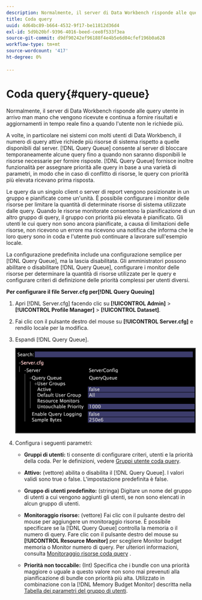 ```yaml
---
description: Normalmente, il server di Data Workbench risponde alle query utente in arrivo man mano che vengono ricevute e continua a fornire risultati e aggiornamenti in tempo reale fino a quando l'utente non le richiede più.
title: Coda query
uuid: 4d64bc89-b664-4532-9f17-be11812d36d4
exl-id: 5d9b20bf-9396-4016-beed-cee8f533f3ea
source-git-commit: d9df90242ef96188f4e4b5e6d04cfef196b0a628
workflow-type: tm+mt
source-wordcount: '417'
ht-degree: 0%

---
```


# Coda query{#query-queue}

Normalmente, il server di Data Workbench risponde alle query utente in arrivo man mano che vengono ricevute e continua a fornire risultati e aggiornamenti in tempo reale fino a quando l&#39;utente non le richiede più.

A volte, in particolare nei sistemi con molti utenti di Data Workbench, il numero di query attive richiede più risorse di sistema rispetto a quelle disponibili dal server. [!DNL Query Queue] consente al server di bloccare temporaneamente alcune query fino a quando non saranno disponibili le risorse necessarie per fornire risposte. [!DNL Query Queue] fornisce inoltre funzionalità per assegnare priorità alle query in base a una varietà di parametri, in modo che in caso di conflitto di risorse, le query con priorità più elevata ricevano prima risposta.

Le query da un singolo client o server di report vengono posizionate in un gruppo e pianificate come un&#39;unità. È possibile configurare i monitor delle risorse per limitare la quantità di determinate risorse di sistema utilizzate dalle query. Quando le risorse monitorate consentono la pianificazione di un altro gruppo di query, il gruppo con priorità più elevata è pianificato. Gli utenti le cui query non sono ancora pianificate, a causa di limitazioni delle risorse, non ricevono un errore ma ricevono una notifica che informa che le loro query sono in coda e l&#39;utente può continuare a lavorare sull&#39;esempio locale.

La configurazione predefinita include una configurazione semplice per [!DNL Query Queue], ma la lascia disabilitata. Gli amministratori possono abilitare o disabilitare [!DNL Query Queue], configurare i monitor delle risorse per determinare la quantità di risorse utilizzate per le query e configurare criteri di definizione delle priorità complessi per utenti diversi.

**Per configurare il file Server.cfg per[!DNL Query Queuing]**

1. Apri [!DNL Server.cfg] facendo clic su **[!UICONTROL Admin]** > **[!UICONTROL Profile Manager]** > **[!UICONTROL Dataset]**.
1. Fai clic con il pulsante destro del mouse su **[!UICONTROL Server.cfg]** e rendilo locale per la modifica.
1. Espandi [!DNL Query Queue].

   ![](assets/queryqueue1.png)

1. Configura i seguenti parametri:

   * **Gruppi di utenti:** ti consente di configurare criteri, utenti e la priorità della coda. Per le definizioni, vedere [Gruppi utente coda query](../../../../home/c-get-started/c-admin-intrf/c-query-que/c-query-que-user-grps.md#concept-5555f51402ed49419c067d61738474c1).

   * **Attivo:**  (vettore) abilita o disabilita il  [!DNL Query Queue]. I valori validi sono true o false. L&#39;impostazione predefinita è false.

   * **Gruppo di utenti predefinito:**  (stringa) Digitare un nome del gruppo di utenti a cui vengono aggiunti gli utenti, se non sono elencati in alcun gruppo di utenti.
   * **Monitoraggio risorse:**  (vettore) Fai clic con il pulsante destro del mouse per aggiungere un monitoraggio risorse. È possibile specificare se la [!DNL Query Queue] controlla la memoria o il numero di query. Fare clic con il pulsante destro del mouse su **[!UICONTROL Resource Monitor]** per scegliere Monitor budget memoria o Monitor numero di query. Per ulteriori informazioni, consulta [Monitoraggio risorse coda query](../../../../home/c-get-started/c-admin-intrf/c-query-que/c-query-que-res-mon.md#concept-0840967b228c4d5ba3b59b4b2759f325) .

   * **Priorità non toccabile:** (Int) Specifica che i bundle con una priorità maggiore o uguale a questo valore non sono mai prevenuti alla pianificazione di bundle con priorità più alta. Utilizzato in combinazione con la [!DNL Memory Budget Monitor] descritta nella [Tabella dei parametri del gruppo di utenti](../../../../home/c-get-started/c-admin-intrf/c-query-que/c-query-que-user-grps.md#concept-5555f51402ed49419c067d61738474c1).
